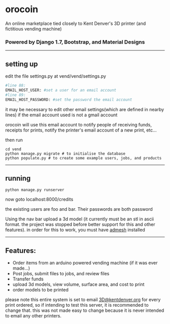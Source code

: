 # orocoin
An online marketplace tied closely to Kent Denver's 3D printer (and fictitious vending machine)

### Powered by Django 1.7, Bootstrap, and Material Designs

---
## setting up

edit the file settings.py at vend/vend/settings.py
```python
#line 88:
EMAIL_HOST_USER: #set a user for an email account
#line 89:
EMAIL_HOST_PASSWORD: #set the password the email account
```

it may be necessary to edit other email settings(which are defined in nearby lines) if the email account used is not a gmail account

orocoin will use this email account to notify people of receiving funds, receipts for prints, notify the printer's email account of a new print, etc...

then run
```
cd vend
python manage.py migrate # to initialise the database
python populate.py # to create some example users, jobs, and products
```

---
## running
```
python manage.py runserver
```
now goto localhost:8000/credits

the existing users are foo and bar. Their passwords are both password

Using the nav bar upload a 3d model (it currently must be an stl in ascii format. the project was stopped before better support for this and other features). in order for this to work, you must have [admesh](https://github.com/admesh/admesh) installed

---
## Features:
- Order items from an arduino powered vending machine (if it was ever made...)
- Post jobs, submit files to jobs, and review files
- Transfer funds
- upload 3d models, view volume, surface area, and cost to print
- order models to be printed


please note this entire system is set to email 3D@kentdenver.org for every print ordered, so if intending to test this server, it is recommended to change that. this was not made easy to change because it is never intended to email any other printers.
